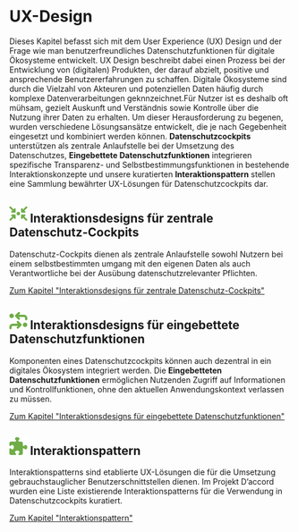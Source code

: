 # UX-Design

Dieses Kapitel befasst sich mit dem User Experience (UX) Design und der Frage wie man benutzerfreundliches Datenschutzfunktionen für digitale Ökosysteme entwickelt. UX Design beschreibt dabei einen Prozess bei der Entwicklung von (digitalen) Produkten, der darauf abzielt, positive und ansprechende Benutzererfahrungen zu schaffen. 
Digitale Ökosysteme sind durch die Vielzahl von Akteuren und potenziellen Daten häufig durch komplexe Datenverarbeitungen geknnzeichnet.Für Nutzer ist es deshalb oft mühsam, gezielt Auskunft und Verständnis sowie Kontrolle über die Nutzung ihrer Daten zu erhalten. Um dieser Herausforderung zu begenen, wurden verschiedene Lösungsansätze entwickelt, die je nach Gegebenheit eingesetzt und kombiniert werden können. **Datenschutzcockpits** unterstützen als zentrale Anlaufstelle bei der Umsetzung des Datenschutzes, **Eingebettete Datenschutzfunktionen** integrieren spezifische Transparenz- und Selbstbestimmungsfunktionen in bestehende Interaktionskonzepte und unsere kuratierten **Interaktionspattern** stellen eine Sammlung bewährter UX-Lösungen für Datenschutzcockpits dar.



## **![](../../assets/images/arrows-to-circle.svg) Interaktionsdesigns für zentrale Datenschutz-Cockpits**

Datenschutz-Cockpits dienen als zentrale Anlaufstelle sowohl Nutzern bei einem selbstbestimmten umgang mit den eigenen Daten als auch Verantwortliche bei der Ausübung datenschutzrelevanter Pflichten.

[Zum Kapitel "Interaktionsdesigns für zentrale Datenschutz-Cockpits"](<Zentrale Datenschutz-Cockpits>)

## **![](../../assets/images/process.svg) Interaktionsdesigns für eingebettete Datenschutzfunktionen** 


Komponenten eines Datenschutzcockpits können auch dezentral in ein digitales Ökosystem integriert werden. Die <strong>Eingebetteten Datenschutzfunktionen</strong> ermöglichen Nutzenden Zugriff auf Informationen und Kontrollfunktionen, ohne den aktuellen Anwendungskontext verlassen zu müssen.


[Zum Kapitel "Interaktionsdesigns für eingebettete Datenschutzfunktionen"](<Eingebettete Datenschutzfunktionen>)

## **![](../../assets/images/puzzle.svg) Interaktionspattern**
Interaktionspatterns sind etablierte UX-Lösungen die für die Umsetzung gebrauchstauglicher Benutzerschnittstellen dienen. Im Projekt D’accord wurden eine Liste existierende Interaktionspatterns für die Verwendung in Datenschutzcockpits kuratiert.

[Zum Kapitel "Interaktionspattern"](<Interaktionspattern>)
